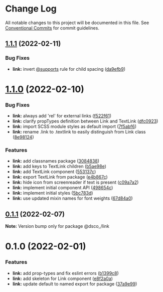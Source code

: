 # Change Log

All notable changes to this project will be documented in this file.
See [Conventional Commits](https://conventionalcommits.org) for commit guidelines.

## [1.1.1](https://github.com/code-dot-org/dsco_/compare/@dsco_/link@1.1.0...@dsco_/link@1.1.1) (2022-02-11)

### Bug Fixes

- **link:** invert [@supports](https://github.com/supports) rule for child spacing ([da9efb9](https://github.com/code-dot-org/dsco_/commit/da9efb9a64f23257b95023e737e4ca56d0d1312b))

# [1.1.0](https://github.com/code-dot-org/dsco_/compare/@dsco_/link@0.1.1...@dsco_/link@1.1.0) (2022-02-10)

### Bug Fixes

- **link:** always add 'rel' for external links ([f522f61](https://github.com/code-dot-org/dsco_/commit/f522f618c94d32bd46430c99807a1e89e7d01b70))
- **link:** clarify propTypes definition between Link and TextLink ([dfc0923](https://github.com/code-dot-org/dsco_/commit/dfc09232259419c8c92427c4493819dbc6dd6056))
- **link:** import SCSS module styles as default import ([7f5abf6](https://github.com/code-dot-org/dsco_/commit/7f5abf6210cdcbff9287ffdc2cc9b142af0f23d2))
- **link:** rename .link to .textlink to easily distinguish from Link class ([8e98124](https://github.com/code-dot-org/dsco_/commit/8e98124dde7c79e456e6f1949bdbfb9e92e55194))

### Features

- **link:** add classnames package ([3084838](https://github.com/code-dot-org/dsco_/commit/3084838a7cccc7d2c3b6df5e8967570ca2efbc3e))
- **link:** add keys to TextLink children ([b5ae98e](https://github.com/code-dot-org/dsco_/commit/b5ae98e804ebcef8cb071f4e5c56684f32f55eba))
- **link:** add TextLink component ([553137c](https://github.com/code-dot-org/dsco_/commit/553137c5c804e7e46092c193eba4cec2be9d5ed7))
- **link:** export TextLink from package ([e4b867c](https://github.com/code-dot-org/dsco_/commit/e4b867cf546b175db054fb81540885dd32cbedb9))
- **link:** hide icon from screenreader if text is present ([c09a7a2](https://github.com/code-dot-org/dsco_/commit/c09a7a21d844f86ad583e1fbf0931cb7c3762ec1))
- **link:** implement initial component API ([498654c](https://github.com/code-dot-org/dsco_/commit/498654c33d097db3e1d3a6681e68981054cf00a0))
- **link:** implement initial styles ([5bc783d](https://github.com/code-dot-org/dsco_/commit/5bc783d50163c8aedf22430b207306334421f44e))
- **link:** use updated mixin names for font weights ([67d84a0](https://github.com/code-dot-org/dsco_/commit/67d84a06952265146681c38e5de6e9a39b38dcd2))

## [0.1.1](https://github.com/code-dot-org/dsco_/compare/@dsco_/link@0.1.0...@dsco_/link@0.1.1) (2022-02-07)

**Note:** Version bump only for package @dsco\_/link

# 0.1.0 (2022-02-01)

### Features

- **link:** add prop-types and fix eslint errors ([b1399c8](https://github.com/code-dot-org/dsco_/commit/b1399c8fd92ebdb13d0eb971dd43f12701dfaf8d))
- **link:** add skeleton for Link component ([e8f2a0a](https://github.com/code-dot-org/dsco_/commit/e8f2a0ac2cee398a437cfa6ab72ae973dabafd13))
- **link:** update default to named export for package ([37a9e99](https://github.com/code-dot-org/dsco_/commit/37a9e99f173412d96aa36a27af98973d395b2949))
